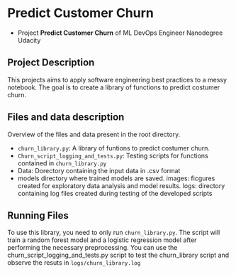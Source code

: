 # Predict Customer Churn

- Project **Predict Customer Churn** of ML DevOps Engineer Nanodegree Udacity

## Project Description
This projects aims to apply software engineering best practices to a messy notebook. The goal is to create a library of functions to predict costumer churn. 

## Files and data description
Overview of the files and data present in the root directory. 

- `churn_library.py`: 
    A library of funtions to predict costumer churn. 
- `Churn_script_logging_and_tests.py`: 
    Testing scripts for functions contained in `churn_library.py` 
- Data: 
    Dorectory containing the input data in .csv format 
- models
    directory where trained models are saved. 
images: 
    ficgures created for exploratory data analysis and model results. 
logs: 
    directory containing log files created during testing of the developed scripts               

## Running Files
To use this library, you need to only run `churn_library.py`. The script will train a random forest model and a logistic regression model after performing the necessary preprocessing. 
You can use the churn_script_logging_and_tests.py script to test the churn_library script and observe the resuts in `logs/churn_library.log` 





